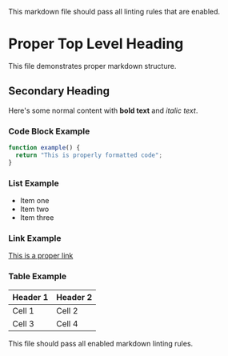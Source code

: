 This markdown file should pass all linting rules that are enabled.

# Proper Top Level Heading

This file demonstrates proper markdown structure.

## Secondary Heading

Here's some normal content with **bold text** and *italic text*.

### Code Block Example

```javascript
function example() {
  return "This is properly formatted code";
}
```

### List Example

- Item one
- Item two
- Item three

### Link Example

[This is a proper link](https://example.com)

### Table Example

| Header 1 | Header 2 |
|----------|----------|
| Cell 1   | Cell 2   |
| Cell 3   | Cell 4   |

This file should pass all enabled markdown linting rules.